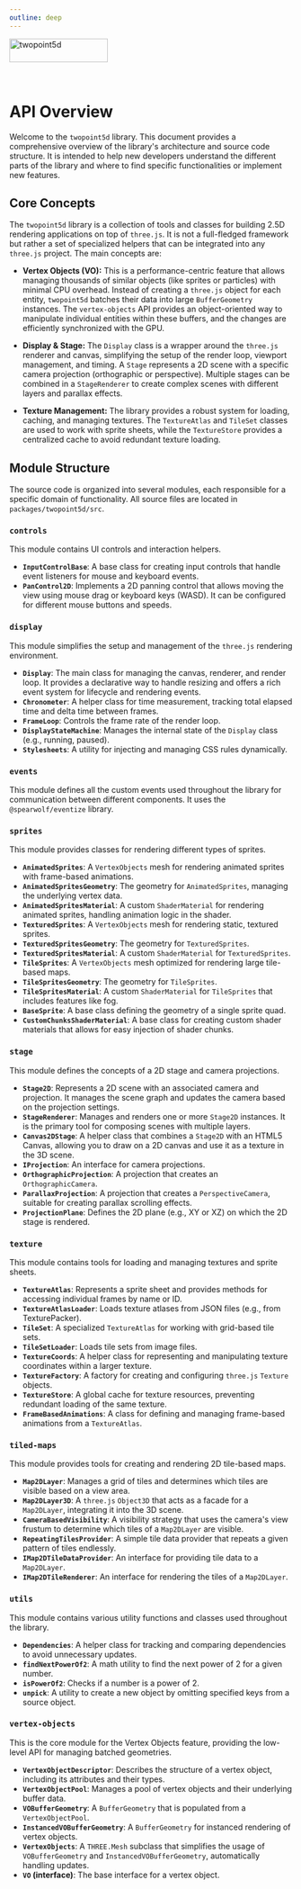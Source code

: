 ```yaml
---
outline: deep
---
```


<img src="/images/twopoint5d-700x168.png" style="padding-bottom: 2rem" width="175" height="42" alt="twopoint5d">

# API Overview

Welcome to the `twopoint5d` library. This document provides a comprehensive overview of the library's architecture and source code structure. It is intended to help new developers understand the different parts of the library and where to find specific functionalities or implement new features.

## Core Concepts

The `twopoint5d` library is a collection of tools and classes for building 2.5D rendering applications on top of `three.js`. It is not a full-fledged framework but rather a set of specialized helpers that can be integrated into any `three.js` project. The main concepts are:

-   **Vertex Objects (VO):** This is a performance-centric feature that allows managing thousands of similar objects (like sprites or particles) with minimal CPU overhead. Instead of creating a `three.js` object for each entity, `twopoint5d` batches their data into large `BufferGeometry` instances. The `vertex-objects` API provides an object-oriented way to manipulate individual entities within these buffers, and the changes are efficiently synchronized with the GPU.

-   **Display & Stage:** The `Display` class is a wrapper around the `three.js` renderer and canvas, simplifying the setup of the render loop, viewport management, and timing. A `Stage` represents a 2D scene with a specific camera projection (orthographic or perspective). Multiple stages can be combined in a `StageRenderer` to create complex scenes with different layers and parallax effects.

-   **Texture Management:** The library provides a robust system for loading, caching, and managing textures. The `TextureAtlas` and `TileSet` classes are used to work with sprite sheets, while the `TextureStore` provides a centralized cache to avoid redundant texture loading.

## Module Structure

The source code is organized into several modules, each responsible for a specific domain of functionality. All source files are located in `packages/twopoint5d/src`.

### `controls`

This module contains UI controls and interaction helpers.

-   **`InputControlBase`**: A base class for creating input controls that handle event listeners for mouse and keyboard events.
-   **`PanControl2D`**: Implements a 2D panning control that allows moving the view using mouse drag or keyboard keys (WASD). It can be configured for different mouse buttons and speeds.

### `display`

This module simplifies the setup and management of the `three.js` rendering environment.

-   **`Display`**: The main class for managing the canvas, renderer, and render loop. It provides a declarative way to handle resizing and offers a rich event system for lifecycle and rendering events.
-   **`Chronometer`**: A helper class for time measurement, tracking total elapsed time and delta time between frames.
-   **`FrameLoop`**: Controls the frame rate of the render loop.
-   **`DisplayStateMachine`**: Manages the internal state of the `Display` class (e.g., running, paused).
-   **`Stylesheets`**: A utility for injecting and managing CSS rules dynamically.

### `events`

This module defines all the custom events used throughout the library for communication between different components. It uses the `@spearwolf/eventize` library.

### `sprites`

This module provides classes for rendering different types of sprites.

-   **`AnimatedSprites`**: A `VertexObjects` mesh for rendering animated sprites with frame-based animations.
-   **`AnimatedSpritesGeometry`**: The geometry for `AnimatedSprites`, managing the underlying vertex data.
-   **`AnimatedSpritesMaterial`**: A custom `ShaderMaterial` for rendering animated sprites, handling animation logic in the shader.
-   **`TexturedSprites`**: A `VertexObjects` mesh for rendering static, textured sprites.
-   **`TexturedSpritesGeometry`**: The geometry for `TexturedSprites`.
-   **`TexturedSpritesMaterial`**: A custom `ShaderMaterial` for `TexturedSprites`.
-   **`TileSprites`**: A `VertexObjects` mesh optimized for rendering large tile-based maps.
-   **`TileSpritesGeometry`**: The geometry for `TileSprites`.
-   **`TileSpritesMaterial`**: A custom `ShaderMaterial` for `TileSprites` that includes features like fog.
-   **`BaseSprite`**: A base class defining the geometry of a single sprite quad.
-   **`CustomChunksShaderMaterial`**: A base class for creating custom shader materials that allows for easy injection of shader chunks.

### `stage`

This module defines the concepts of a 2D stage and camera projections.

-   **`Stage2D`**: Represents a 2D scene with an associated camera and projection. It manages the scene graph and updates the camera based on the projection settings.
-   **`StageRenderer`**: Manages and renders one or more `Stage2D` instances. It is the primary tool for composing scenes with multiple layers.
-   **`Canvas2DStage`**: A helper class that combines a `Stage2D` with an HTML5 Canvas, allowing you to draw on a 2D canvas and use it as a texture in the 3D scene.
-   **`IProjection`**: An interface for camera projections.
-   **`OrthographicProjection`**: A projection that creates an `OrthographicCamera`.
-   **`ParallaxProjection`**: A projection that creates a `PerspectiveCamera`, suitable for creating parallax scrolling effects.
-   **`ProjectionPlane`**: Defines the 2D plane (e.g., XY or XZ) on which the 2D stage is rendered.

### `texture`

This module contains tools for loading and managing textures and sprite sheets.

-   **`TextureAtlas`**: Represents a sprite sheet and provides methods for accessing individual frames by name or ID.
-   **`TextureAtlasLoader`**: Loads texture atlases from JSON files (e.g., from TexturePacker).
-   **`TileSet`**: A specialized `TextureAtlas` for working with grid-based tile sets.
-   **`TileSetLoader`**: Loads tile sets from image files.
-   **`TextureCoords`**: A helper class for representing and manipulating texture coordinates within a larger texture.
-   **`TextureFactory`**: A factory for creating and configuring `three.js` `Texture` objects.
-   **`TextureStore`**: A global cache for texture resources, preventing redundant loading of the same texture.
-   **`FrameBasedAnimations`**: A class for defining and managing frame-based animations from a `TextureAtlas`.

### `tiled-maps`

This module provides tools for creating and rendering 2D tile-based maps.

-   **`Map2DLayer`**: Manages a grid of tiles and determines which tiles are visible based on a view area.
-   **`Map2DLayer3D`**: A `three.js` `Object3D` that acts as a facade for a `Map2DLayer`, integrating it into the 3D scene.
-   **`CameraBasedVisibility`**: A visibility strategy that uses the camera's view frustum to determine which tiles of a `Map2DLayer` are visible.
-   **`RepeatingTilesProvider`**: A simple tile data provider that repeats a given pattern of tiles endlessly.
-   **`IMap2DTileDataProvider`**: An interface for providing tile data to a `Map2DLayer`.
-   **`IMap2DTileRenderer`**: An interface for rendering the tiles of a `Map2DLayer`.

### `utils`

This module contains various utility functions and classes used throughout the library.

-   **`Dependencies`**: A helper class for tracking and comparing dependencies to avoid unnecessary updates.
-   **`findNextPowerOf2`**: A math utility to find the next power of 2 for a given number.
-   **`isPowerOf2`**: Checks if a number is a power of 2.
-   **`unpick`**: A utility to create a new object by omitting specified keys from a source object.

### `vertex-objects`

This is the core module for the Vertex Objects feature, providing the low-level API for managing batched geometries.

-   **`VertexObjectDescriptor`**: Describes the structure of a vertex object, including its attributes and their types.
-   **`VertexObjectPool`**: Manages a pool of vertex objects and their underlying buffer data.
-   **`VOBufferGeometry`**: A `BufferGeometry` that is populated from a `VertexObjectPool`.
-   **`InstancedVOBufferGeometry`**: A `BufferGeometry` for instanced rendering of vertex objects.
-   **`VertexObjects`**: A `THREE.Mesh` subclass that simplifies the usage of `VOBufferGeometry` and `InstancedVOBufferGeometry`, automatically handling updates.
-   **`VO` (interface)**: The base interface for a vertex object.

